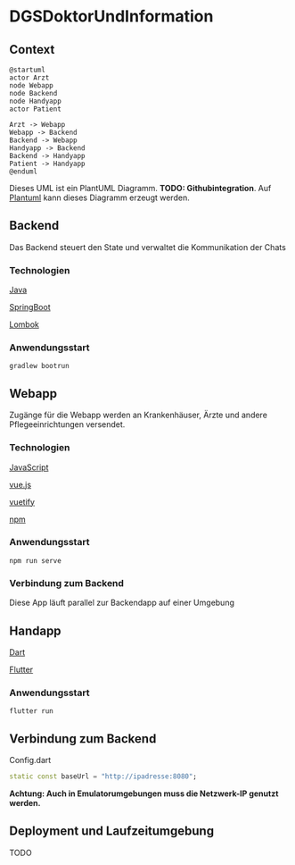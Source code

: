 # DGSDoktorUndInformation

## Context

```plantuml
@startuml
actor Arzt
node Webapp
node Backend
node Handyapp
actor Patient

Arzt -> Webapp
Webapp -> Backend
Backend -> Webapp
Handyapp -> Backend
Backend -> Handyapp
Patient -> Handyapp
@enduml
```
Dieses UML ist ein PlantUML Diagramm. **TODO: Githubintegration**. Auf [Plantuml](https://plantuml.com/de/) kann dieses Diagramm erzeugt werden.

## Backend
Das Backend steuert den State und verwaltet die Kommunikation der Chats

### Technologien
[Java]("https://www.java.com/)

[SpringBoot](https://spring.io/projects/spring-boot)

[Lombok](https://projectlombok.org/)

### Anwendungsstart
```
gradlew bootrun
```

## Webapp
Zugänge für die Webapp werden an Krankenhäuser, Ärzte und andere Pflegeeinrichtungen versendet.

### Technologien
[JavaScript](https://developer.mozilla.org/de/docs/Web/JavaScript)

[vue.js](https://vuejs.org/)

[vuetify](https://vuetifyjs.com/)

[npm](https://www.npmjs.com/)

### Anwendungsstart
```
npm run serve
```

### Verbindung zum Backend
Diese App läuft parallel zur Backendapp auf einer Umgebung

## Handapp
[Dart](https://de.wikipedia.org/wiki/Dart_(Programmiersprache))

[Flutter](https://flutter.dev)

### Anwendungsstart
```
flutter run
```

## Verbindung zum Backend
Config.dart
```dart
static const baseUrl = "http://ipadresse:8080";
```
**Achtung: Auch in Emulatorumgebungen muss die Netzwerk-IP genutzt werden.**

## Deployment und Laufzeitumgebung

TODO
